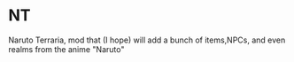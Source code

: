 # NT
Naruto Terraria, mod that (I hope) will add a bunch of items,NPCs, and even realms from the anime "Naruto"
